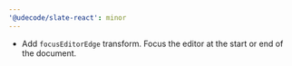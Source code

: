 ```yaml
---
'@udecode/slate-react': minor
---
```


- Add `focusEditorEdge` transform. Focus the editor at the start or end of the document.
